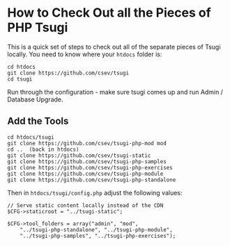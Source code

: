 
How to Check Out all the Pieces of PHP Tsugi
============================================

This is a quick set of steps to check out all of the separate pieces
of Tsugi locally.  You need to know where your `htdocs` folder is:

    cd htdocs
    git clone https://github.com/csev/tsugi
    cd tsugi

Run through the configuration - make sure tsugi comes up and run
Admin / Database Upgrade.

Add the Tools
-------------

    cd htdocs/tsugi
    git clone https://github.com/csev/tsugi-php-mod mod
    cd ..  (back in htdocs)
    git clone https://github.com/csev/tsugi-static
    git clone https://github.com/csev/tsugi-php-samples
    git clone https://github.com/csev/tsugi-php-exercises
    git clone https://github.com/csev/tsugi-php-module
    git clone https://github.com/csev/tsugi-php-standalone

Then in `htdocs/tsugi/config.php` adjust the following values:

    // Serve static content locally instead of the CDN
    $CFG->staticroot = "../tsugi-static";

    $CFG->tool_folders = array("admin", "mod",
        "../tsugi-php-standalone", "../tsugi-php-module",
        "../tsugi-php-samples", "../tsugi-php-exercises");

